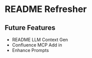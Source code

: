 # README Refresher

## Future Features

- README LLM Context Gen
- Confluence MCP Add in
- Enhance Prompts